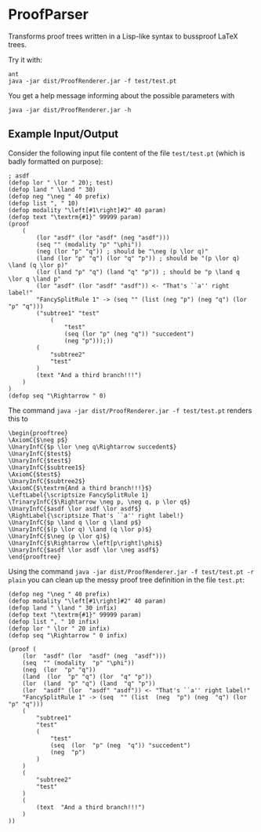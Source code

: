 # ProofParser
Transforms proof trees written in a Lisp-like syntax to bussproof LaTeX trees.

Try it with:

    ant
    java -jar dist/ProofRenderer.jar -f test/test.pt
    
You get a help message informing about the possible parameters with

	java -jar dist/ProofRenderer.jar -h
	
## Example Input/Output

Consider the following input file content of the file `test/test.pt` (which is badly formatted on purpose):

	; asdf
	(defop lor " \lor " 20); test)
	(defop land " \land " 30)
	(defop neg "\neg " 40 prefix)
	(defop list ", " 10)
	(defop modality "\left[#1\right]#2" 40 param)
	(defop text "\textrm{#1}" 99999 param)
	(proof
	    (
	        (lor "asdf" (lor "asdf" (neg "asdf")))
	        (seq "" (modality "p" "\phi"))
	        (neg (lor "p" "q")) ; should be "\neg (p \lor q)"
	        (land (lor "p" "q") (lor "q" "p")) ; should be "(p \lor q) \land (q \lor p)"
	        (lor (land "p" "q") (land "q" "p")) ; should be "p \land q \lor q \land p"
	        (lor "asdf" (lor "asdf" "asdf")) <- "That's ``a'' right label!"
	        "FancySplitRule 1" -> (seq "" (list (neg "p") (neg "q") (lor "p" "q")))
	        ("subtree1" "test"
	            (
	            	"test"
	            	(seq (lor "p" (neg "q")) "succedent")
	            	(neg "p")));))
	        (
	            "subtree2"
	            "test"
	        )
	        (text "And a third branch!!!")
	    )
	)
	(defop seq "\Rightarrow " 0)

The command `java -jar dist/ProofRenderer.jar -f test/test.pt` renders this to

	\begin{prooftree}
	\AxiomC{$\neg p$}
	\UnaryInfC{$p \lor \neg q\Rightarrow succedent$}
	\UnaryInfC{$test$}
	\UnaryInfC{$test$}
	\UnaryInfC{$subtree1$}
	\AxiomC{$test$}
	\UnaryInfC{$subtree2$}
	\AxiomC{$\textrm{And a third branch!!!}$}
	\LeftLabel{\scriptsize FancySplitRule 1}
	\TrinaryInfC{$\Rightarrow \neg p, \neg q, p \lor q$}
	\UnaryInfC{$asdf \lor asdf \lor asdf$}
	\RightLabel{\scriptsize That's ``a'' right label!}
	\UnaryInfC{$p \land q \lor q \land p$}
	\UnaryInfC{$(p \lor q) \land (q \lor p)$}
	\UnaryInfC{$\neg (p \lor q)$}
	\UnaryInfC{$\Rightarrow \left[p\right]\phi$}
	\UnaryInfC{$asdf \lor asdf \lor \neg asdf$}
	\end{prooftree}

Using the command `java -jar dist/ProofRenderer.jar -f test/test.pt -r plain` you can clean up the messy proof tree definition in the file `test.pt`:

	(defop neg "\neg " 40 prefix)
	(defop modality "\left[#1\right]#2" 40 param)
	(defop land " \land " 30 infix)
	(defop text "\textrm{#1}" 99999 param)
	(defop list ", " 10 infix)
	(defop lor " \lor " 20 infix)
	(defop seq "\Rightarrow " 0 infix)
	
	(proof (
		(lor  "asdf" (lor  "asdf" (neg  "asdf")))
		(seq  "" (modality  "p" "\phi"))
		(neg  (lor  "p" "q"))
		(land  (lor  "p" "q") (lor  "q" "p"))
		(lor  (land  "p" "q") (land  "q" "p"))
		(lor  "asdf" (lor  "asdf" "asdf")) <- "That's ``a'' right label!"
		"FancySplitRule 1" -> (seq  "" (list  (neg  "p") (neg  "q") (lor  "p" "q")))
		(
			"subtree1"
			"test"
			(
				"test"
				(seq  (lor  "p" (neg  "q")) "succedent")
				(neg  "p")
			)
		)
		(
			"subtree2"
			"test"
		)
		(
			(text  "And a third branch!!!")
		)
	))
